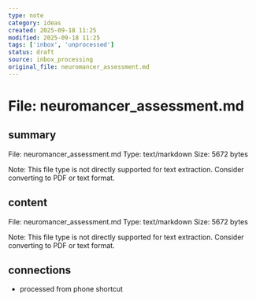 ```yaml
---
type: note
category: ideas
created: 2025-09-18 11:25
modified: 2025-09-18 11:25
tags: ['inbox', 'unprocessed']
status: draft
source: inbox_processing
original_file: neuromancer_assessment.md
---
```


# File: neuromancer_assessment.md

## summary
File: neuromancer_assessment.md
Type: text/markdown
Size: 5672 bytes

Note: This file type is not directly supported for text extraction. Consider converting to PDF or text format.

## content
File: neuromancer_assessment.md
Type: text/markdown
Size: 5672 bytes

Note: This file type is not directly supported for text extraction. Consider converting to PDF or text format.

## connections
- processed from phone shortcut
